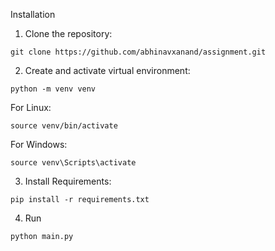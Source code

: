 Installation
1. Clone the repository:
```
git clone https://github.com/abhinavxanand/assignment.git

```
2. Create and activate virtual environment:

```
python -m venv venv
```
For Linux:
```
source venv/bin/activate
```
For Windows:
```
source venv\Scripts\activate

```
3. Install Requirements:
```
pip install -r requirements.txt

```
4. Run
```
python main.py

```

